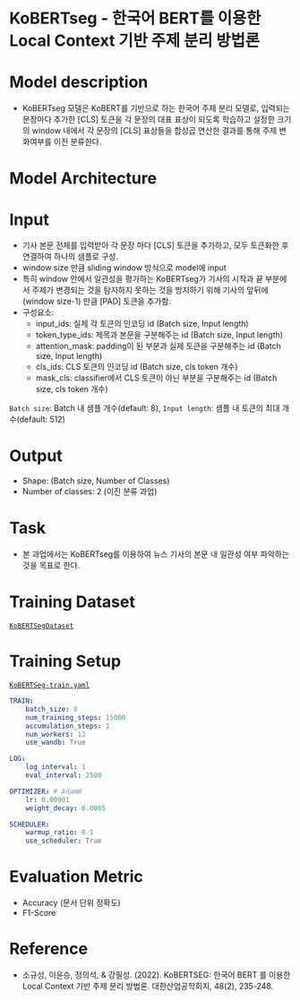 # KoBERTseg - 한국어 BERT를 이용한 Local Context 기반 주제 분리 방법론

# Model description
* KoBERTseg 모델은 KoBERT를 기반으로 하는 한국어 주제 분리 모델로, 입력되는 문장마다 추가한 [CLS] 토큰을 각 문장의 대표 표상이 되도록 학습하고 설정한 크기의 window 내에서 각 문장의 [CLS] 표상들을 합성곱 연산한 결과를 통해 주제 변화여부를 이진 분류한다.

# Model Architecture

# Input
* 기사 본문 전체를 입력받아 각 문장 마다 [CLS] 토큰을 추가하고, 모두 토큰화한 후 연결하여 하나의 샘플로 구성.
* window size 만큼 sliding window 방식으로 model에 input
* 특히 window 안에서 일관성을 평가하는 KoBERTseg가 기사의 시작과 끝 부분에서 주제가 변경되는 것을 탐지하지 못하는 것을 방지하기 위해 기사의 앞뒤에 (window size-1) 만큼 [PAD] 토큰을 추가함.  
* 구성요소:
	* input_ids: 실제 각 토큰의 인코딩 id (Batch size, Input length)
	* token_type_ids: 제목과 본문을 구분해주는 id (Batch size, Input length)
	* attention_mask: padding이 된 부분과 실제 토큰을 구분해주는 id (Batch size, Input length)
	* cls_ids: CLS 토큰의 인코딩 id (Batch size, cls token 개수)
	* mask_cls: classifier에서 CLS 토큰이 아닌 부분을 구분해주는 id (Batch size, cls token 개수)
  
`Batch size`: Batch 내 샘플 개수(default: 8), `Input length`: 샘플 내 토큰의 최대 개수(default: 512)  

# Output
* Shape: (Batch size, Number of Classes)
* Number of classes: 2 (이진 분류 과업)

# Task
* 본 과업에서는 KoBERTseg를 이용하여 뉴스 기사의 본문 내 일관성 여부 파악하는 것을 목표로 한다.


# Training Dataset

[`KoBERTSegDataset`](https://github.com/TooTouch/Fake-News-Detection-Dataset/blob/master/part2_context/dataset/kobertseg.py#L6)

# Training Setup

[`KoBERTSeg-train.yaml`](https://github.com/TooTouch/Fake-News-Detection-Dataset/blob/master/part2_context/configs/KoBERTSeg/KoBERTSeg-train.yaml)

```yaml
TRAIN:
    batch_size: 8
    num_training_steps: 15000
    accumulation_steps: 1
    num_workers: 12
    use_wandb: True

LOG:
    log_interval: 1
    eval_interval: 2500

OPTIMIZER: # AdamW
    lr: 0.00001
    weight_decay: 0.0005

SCHEDULER:
    warmup_ratio: 0.1
    use_scheduler: True
```

# Evaluation Metric

- Accuracy (문서 단위 정확도)
- F1-Score

# Reference

- 소규성, 이윤승, 정의석, & 강필성. (2022). KoBERTSEG: 한국어 BERT 를 이용한 Local Context 기반 주제 분리 방법론. 대한산업공학회지, 48(2), 235-248. 